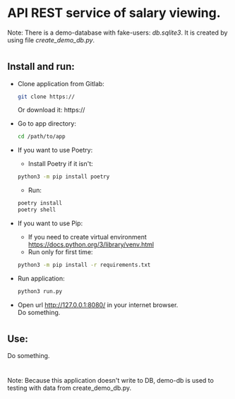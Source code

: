 # API REST service of salary viewing.  

Note: There is a demo-database with fake-users: *db.sqlite3*. It is created by using file *create_demo_db.py*.
# 
## Install and run:

* Clone application from Gitlab:
  ```bash
  git clone https://
  ```
  Or download it:
  https://

* Go to app directory:
  ```bash
  cd /path/to/app

* If you want to use Poetry:  
    - Install Poetry if it isn't:
    ```bash
    python3 -m pip install poetry
    ```
    - Run:
    ```bash
    poetry install
    poetry shell

* If you want to use Pip:
    - If you need to create virtual environment https://docs.python.org/3/library/venv.html
    - Run only for first time:
    ```bash
    python3 -m pip install -r requirements.txt

* Run application:
  ```bash
  python3 run.py
  ```

* Open url http://127.0.0.1:8080/ in your internet browser.  
Do something.

#
## Use:
Do something.






#
Note: Because this application doesn't write to DB, demo-db is used to testing with data from create_demo_db.py.
